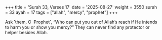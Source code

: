 +++
title = 'Surah 33, Verses 17'
date = '2025-08-27'
weight = 3550
surah = 33
ayah = 17
tags = ["allah", "mercy", "prophet"]
+++

Ask ˹them, O  Prophet˺, “Who can put you out of Allah’s reach if He intends to harm you or show you mercy?” They can never find any protector or helper besides Allah.